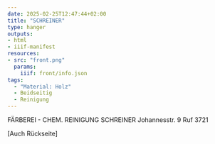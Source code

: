 ```yaml
---
date: 2025-02-25T12:47:44+02:00
title: "SCHREINER"
type: hanger
outputs:
- html
- iiif-manifest
resources:
- src: "front.png"
  params:
    iiif: front/info.json
tags:
  - "Material: Holz"
  - Beidseitig
  - Reinigung
---
```

FÄRBEREI - CHEM. REINIGUNG SCHREINER
Johannesstr. 9 Ruf 3721

[Auch Rückseite]
